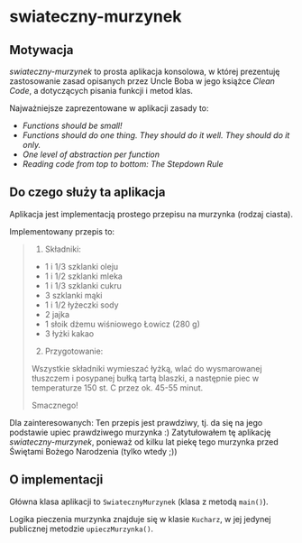 swiateczny-murzynek
====================

Motywacja
---------

_swiateczny-murzynek_ to prosta aplikacja konsolowa, w której prezentuję zastosowanie zasad opisanych przez Uncle Boba w jego książce _Clean Code_, a dotyczących pisania funkcji i metod klas.

Najważniejsze zaprezentowane w aplikacji zasady to:

* _Functions should be small!_
* _Functions should do one thing. They should do it well. They should do it only._
* _One level of abstraction per function_
* _Reading code from top to bottom: The Stepdown Rule_

Do czego służy ta aplikacja
---------------------------

Aplikacja jest implementacją prostego przepisu na murzynka (rodzaj ciasta).

Implementowany przepis to:

> 1. Składniki:
>   * 1 i 1/3 szklanki oleju
>   * 1 i 1/2 szklanki mleka
>   * 1 i 1/3 szklanki cukru
>   * 3 szklanki mąki
>   * 1 i 1/2 łyżeczki sody
>   * 2 jajka
>   * 1 słoik dżemu wiśniowego Łowicz (280 g)
>   * 3 łyżki kakao
> 2. Przygotowanie:
> 
> Wszystkie składniki wymieszać łyżką, wlać do wysmarowanej tłuszczem i posypanej bułką tartą blaszki, a następnie piec w temperaturze 150 st. C przez ok. 45-55 minut.
> 
> Smacznego!

Dla zainteresowanych: Ten przepis jest prawdziwy, tj. da się na jego podstawie upiec prawdziwego murzynka :) Zatytułowałem tę aplikację _swiateczny-murzynek_, ponieważ od kilku lat piekę tego murzynka przed Świętami Bożego Narodzenia (tylko wtedy ;))

O implementacji
---------------

Główna klasa aplikacji to `SwiatecznyMurzynek` (klasa z metodą `main()`).

Logika pieczenia murzynka znajduje się w klasie `Kucharz`, w jej jedynej publicznej metodzie `upieczMurzynka()`.
